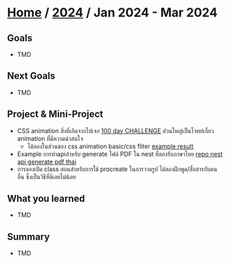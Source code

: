 # [Home](../README.md) / [2024](2023-summary.md) / Jan 2024 - Mar 2024

## Goals 

- TMD
## Next Goals 

- TMD

## Project & Mini-Project

- CSS animation สิ่งที่เกิดจากไปเจอ [100 day CHALLENGE](https://100dayscss.com/) ส่วนใหญ่เป็นโจทย์เกี่ยว animation ที่มีความน่าสนใจ
  - ได้ลองในส่วนของ css animation basic/css fliter [example result](https://codepen.io/boomertnt210943/pen/ExJZOMQ)
- Example การทำapiสำหรับ generate ไฟล์ PDF ใน nest ที่ลองรับภาษาไทย [repo nest api generate pdf thai](https://github.com/boomtnt2843/nest-pdfmake-custom-font)
- การลองเปิด class สอนสำหรับการใช้ procreate ในการวาดรูป ได้ลองฝึกพูด/สื่อสารกับคนอื่น ซึ่งเป็นวิธีที่ดีเลยไม่น้อย

## What you learned

- TMD

## Summary

- TMD




